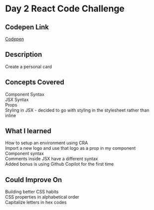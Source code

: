 # Day 2 React Code Challenge

## Codepen Link

[Codepen](https://codepen.io/fitzk/pen/ByoyzYb)

## Description

Create a personal card

## Concepts Covered

Component Syntax\
JSX Syntax\
Props\
Styling in JSX - decided to go with styling in the stylesheet rather than inline

## What I learned

How to setup an environment using CRA\
Import a new logo and use that logo as a prop in my component\
Component syntax\
Comments inside JSX have a different syntax\
Added bonus is using Github Copilot for the first time

## Could Improve On

Building better CSS habits\
CSS properties in alphabetical order\
Capitalize letters in hex codes

